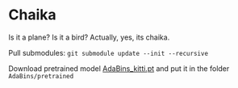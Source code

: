 # Chaika
Is it a plane? Is it a bird? Actually, yes, its chaika.

Pull submodules: `git submodule update --init --recursive`

Download pretrained model [AdaBins_kitti.pt](https://drive.google.com/file/d/1HMgff-FV6qw1L0ywQZJ7ECa9VPq1bIoj/view?usp=sharing) and put it in the folder `AdaBins/pretrained`